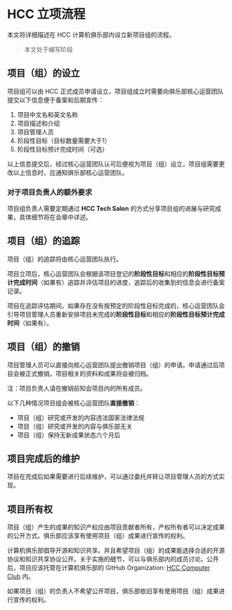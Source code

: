 # HCC 立项流程

本文将详细描述在 HCC 计算机俱乐部内设立新项目组的流程。

> 本文处于编写阶段


## 项目（组）的设立

项目组可以由 HCC 正式成员申请设立，项目组成立时需要向俱乐部核心运营团队提交以下信息便于备案和后期宣传：

1. 项目中文名和英文名称
2. 项目描述和介绍
3. 项目管理人员
4. 阶段性目标（目标数量需要大于1）
5. 阶段性目标预计完成时间（可选）

以上信息提交后，经过核心运营团队认可后便视为项目（组）设立，项目组需要更改以上信息时，应通知俱乐部核心运营团队。

### 对于项目负责人的额外要求

项目组负责人需要定期通过 **HCC Tech Salon** 的方式分享项目组的进展与研究成果，具体细节将在会章中详述。


## 项目（组）的追踪

项目（组）的追踪将由核心运营团队执行。

项目立项后，核心运营团队会根据该项目登记的**阶段性目标**和相应的**阶段性目标预计完成时间**（如果有）追踪并评估项目的进度，追踪后的收集到的信息会进行备案记录。

项目在追踪评估期间，如果存在没有按预定的阶段性目标完成的，核心运营团队会引导项目管理人员重新安排项目未完成的**阶段性目标**和相应的**阶段性目标预计完成时间**（如果有）。


## 项目（组）的撤销

项目管理人员可以直接向核心运营团队提出撤销项目（组）的申请。申请通过后项目会被正式撤销，项目相关的资料和成果将会被归档。

注：项目负责人请在撤销前知会项目内的所有成员。

以下几种情况项目组会被核心运营团队**直接撤销**：

- 项目（组）研究或开发的内容违法国家法律法规
- 项目（组）研究或开发的内容与俱乐部无关
- 项目（组）保持无新成果状态六个月后


## 项目完成后的维护

项目在完成后如果需要进行后续维护，可以通过委托并转让项目管理人员的方式实现。


## 项目所有权

项目（组）产生的成果的知识产权应由项目贡献者所有，产权所有者可以决定成果的公开方式。俱乐部应该享有使用项目（组）成果进行宣传的权利。

计算机俱乐部倡导开源和知识共享。并且希望项目（组）的成果能选择合适的开源协议和知识共享协议公开。关于实施的细节，可以与俱乐部内的成员讨论。公开后，项目应该托管在计算机俱乐部的 GitHub Organization: [HCC Computer Club](https://github.com/UICHCC) 内。

如果项目（组）的负责人不希望公开项目，俱乐部依旧享有使用项目（组）成果进行宣传的权利。


